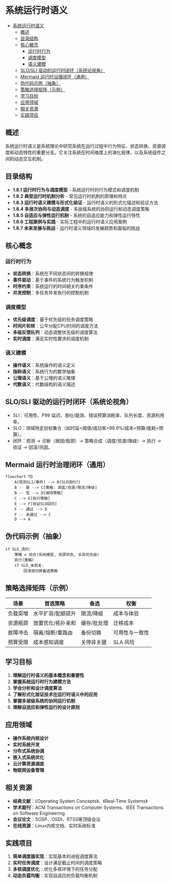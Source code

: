 # 系统运行时语义


<!-- TOC START -->

- [系统运行时语义](#系统运行时语义)
  - [概述](#概述)
  - [目录结构](#目录结构)
  - [核心概念](#核心概念)
    - [运行时行为](#运行时行为)
    - [调度模型](#调度模型)
    - [语义建模](#语义建模)
  - [SLO/SLI 驱动的运行时闭环（系统论视角）](#slosli-驱动的运行时闭环系统论视角)
  - [Mermaid 运行时治理闭环（通用）](#mermaid-运行时治理闭环通用)
  - [伪代码示例（抽象）](#伪代码示例抽象)
  - [策略选择矩阵（示例）](#策略选择矩阵示例)
  - [学习目标](#学习目标)
  - [应用领域](#应用领域)
  - [相关资源](#相关资源)
  - [实践项目](#实践项目)

<!-- TOC END -->

## 概述

系统运行时语义是系统理论中研究系统在运行过程中行为特征、状态转换、资源调度和动态特性的重要分支。它关注系统在时间维度上的演化规律，以及系统组件之间的动态交互机制。

## 目录结构

- **1.8.1 运行时行为与调度模型** - 系统运行时的行为模式和调度机制
- **1.8.2 典型运行时机制分析** - 常见运行时机制的原理和特点
- **1.8.3 运行时语义建模与形式化验证** - 运行时语义的形式化描述和验证方法
- **1.8.4 多层次协同与动态调度** - 多层级系统的协同运行和动态调度策略
- **1.8.5 自适应与弹性运行机制** - 系统的自适应能力和弹性运行特性
- **1.8.6 工程案例与实践** - 实际工程中的运行时语义应用案例
- **1.8.7 未来发展与挑战** - 运行时语义领域的发展趋势和面临的挑战

## 核心概念

### 运行时行为

- **状态转换**：系统在不同状态间的转换规律
- **事件驱动**：基于事件的系统行为触发机制
- **时序约束**：系统运行的时间相关约束条件
- **并发控制**：多任务并发执行的控制机制

### 调度模型

- **优先级调度**：基于优先级的任务调度策略
- **时间片轮转**：公平分配CPU时间的调度方法
- **多级反馈队列**：动态调整优先级的调度算法
- **实时调度**：满足实时性要求的调度机制

### 语义建模

- **操作语义**：系统操作的语义定义
- **指称语义**：系统行为的数学抽象
- **公理语义**：基于公理的语义推理
- **代数语义**：代数结构的语义描述

## SLO/SLI 驱动的运行时闭环（系统论视角）

- SLI：可用性、P99 延迟、吞吐/能效、错误预算消耗率、队列长度、资源利用率。
- SLO：领域特定目标集合（如时延<阈值/成功率>99.9%/成本<预算/能耗<预算）。
- 闭环：观测 → 诊断（根因/瓶颈）→ 策略合成（调度/资源/降级）→ 执行 → 验证 → 回滚/巩固。

## Mermaid 运行时治理闭环（通用）

```mermaid
flowchart TD
    A[观测SLI/事件] --> B{SLO违约?}
    B -- 是 --> C[策略: 调度/资源/限流/降级]
    B -- 否 --> D[维持策略]
    C --> E[执行策略]
    E --> F[验证SLO回归]
    F -- 通过 --> D
    F -- 未通过 --> C
    D --> A
```

## 伪代码示例（抽象）

```pseudo
if SLO_违约:
    策略 = 综合(系统模型, 资源状态, 业务优先级)
    执行(策略)
    if SLO_未恢复:
        回滚或切换备选策略
```

## 策略选择矩阵（示例）

| 场景 | 首选策略 | 备选 | 权衡 |
|---|---|---|---|
| 负载突增 | 水平扩容/配额提升 | 限流/降级 | 成本与体验 |
| 资源瓶颈 | 放置优化/拓扑亲和 | 缓存/批处理 | 迁移成本 |
| 故障冲击 | 隔离/熔断/重路由 | 备份切换 | 可用性与一致性 |
| 预算受限 | 成本感知调度 | 关停非关键 | SLA 风险 |

## 学习目标

1. **理解运行时语义的基本概念和重要性**
2. **掌握系统运行时行为建模方法**
3. **学会分析和设计调度算法**
4. **了解形式化验证技术在运行时语义中的应用**
5. **掌握多层级系统的协同运行机制**
6. **理解自适应和弹性运行的设计原则**

## 应用领域

- **操作系统内核设计**
- **实时系统开发**
- **分布式系统协调**
- **嵌入式系统优化**
- **云计算资源调度**
- **物联网设备管理**

## 相关资源

- **经典文献**：《Operating System Concepts》、《Real-Time Systems》
- **学术期刊**：ACM Transactions on Computer Systems、IEEE Transactions on Software Engineering
- **会议论文**：SOSP、OSDI、RTSS等顶级会议
- **在线资源**：Linux内核文档、实时系统标准

## 实践项目

1. **简单调度器实现**：实现基本的进程调度算法
2. **实时任务调度**：设计满足截止时间的调度策略
3. **多核调度优化**：优化多核环境下的任务分配
4. **动态负载均衡**：实现自适应的负载均衡机制
